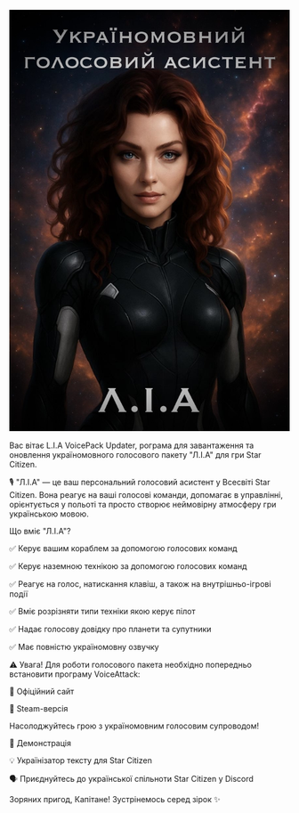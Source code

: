 ![](https://raw.githubusercontent.com/AlexLiberty/StarCitizen_VoicePack_Updater_Releases/refs/heads/main/assets/IMG_7075.jpeg)

Вас вітає L.I.A VoicePack Updater, рограма для завантаження та оновлення україномовного голосового пакету "Л.І.А" для гри Star Citizen.

🎙️ "Л.І.А" — це ваш персональний голосовий асистент у Всесвіті Star Citizen. Вона реагує на ваші голосові команди, допомагає в управлінні, орієнтується у польоті та просто створює неймовірну атмосферу гри українською мовою.

Що вміє "Л.І.А"?

✅ Керує вашим кораблем за допомогою голосових команд

✅ Керує наземною технікою за допомогою голосових команд

✅ Реагує на голос, натискання клавіш, а також на внутрішньо-ігрові події

✅ Вміє розрізняти типи техніки якою керує пілот

✅ Надає голосову довідку про планети та супутники

✅ Має повністю україномовну озвучку

⚠️ Увага! Для роботи голосового пакета необхідно попередньо встановити програму VoiceAttack:

🔗 Офіційний сайт

🔗 Steam-версія

Насолоджуйтесь грою з україномовним голосовим супроводом!

🎥 Демонстрація

💡 Українізатор тексту для Star Citizen

🗣️ Приєднуйтесь до української спільноти Star Citizen у Discord

Зоряних пригод, Капітане! Зустрінемось серед зірок ✨
